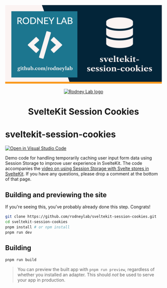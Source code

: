 <img src="./images/rodneylab-github-sveltekit-session-cookies.png" alt="Rodney Lab sveltekit-session-cookies Github banner">

<p align="center">
  <a aria-label="Open Rodney Lab site" href="https://rodneylab.com" rel="nofollow noopener noreferrer">
    <img alt="Rodney Lab logo" src="https://rodneylab.com/assets/icon.png" width="60" />
  </a>
</p>
<h1 align="center">
  SvelteKit Session Cookies
</h1>

# sveltekit-session-cookies

[![Open in Visual Studio Code](https://open.vscode.dev/badges/open-in-vscode.svg)](https://open.vscode.dev/rodneylab/sveltekit-session-cookies)

Demo code for handling temporarily caching user input form data using Session Storage to improve user experience in SvelteKit. The code accompanies the <a aria-label="Open Rodney Lab blog post on using Session storage with Svelte Kit" href="https://rodneylab.com/sveltekit-session-cookies/">video on using Session Storage with Svelte stores in SvelteKit</a>. If you have any questions, please drop a comment at the bottom of that page.

## Building and previewing the site

If you're seeing this, you've probably already done this step. Congrats!

```bash
git clone https://github.com/rodneylab/sveltekit-session-cookies.git
cd sveltekit-session-cookies
pnpm install # or npm install
pnpm run dev
```

## Building

```bash
pnpm run build
```

> You can preview the built app with `pnpm run preview`, regardless of whether you installed an adapter. This should _not_ be used to serve your app in production.
